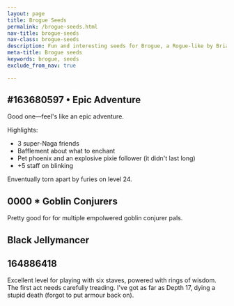 ```yaml
---
layout: page
title: Brogue Seeds
permalink: /brogue-seeds.html
nav-title: brogue-seeds
nav-class: brogue-seeds
description: Fun and interesting seeds for Brogue, a Rogue-like by Brian Walker
meta-title: Brogue seeds
keywords: brogue, seeds
exclude_from_nav: true

---
```


## #163680597 • Epic Adventure

Good one—feel's like an epic adventure. 

Highlights:

* 3 super-Naga friends
* Bafflement about what to enchant
* Pet phoenix and an explosive pixie follower (it didn't last long)
* +5 staff on blinking

Enventually torn apart by furies on level 24.

## 0000 * Goblin Conjurers

Pretty good for for multiple empolwered goblin conjurer pals.

## Black Jellymancer


## 164886418

Excellent level for playing with six staves, powered with rings of wisdom. The first act needs carefully treading. I've got as far as Depth 17, dying a stupid death (forgot to put armour back on).
